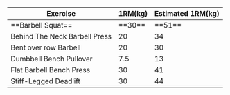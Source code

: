 
| Exercise                      | 1RM(kg) | Estimated 1RM(kg) |
| ----------------------------- | ------- | ----------------- |
| ==Barbell Squat==                 | ==30==      | ==51==                |
| Behind The Neck Barbell Press | 20      | 34                |
| Bent over row Barbell         | 20      | 30                |
| Dumbbell Bench Pullover       | 7.5     | 13                |
| Flat Barbell Bench Press      | 30      | 41                |
| Stiff-Legged Deadlift         | 30      | 44                |
